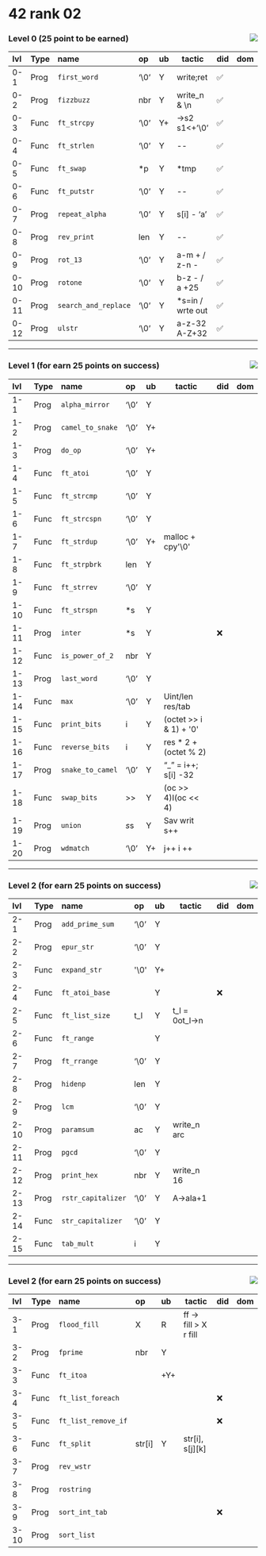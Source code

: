 # 42 rank 02
<div align="center">

<h3 align="left"> Level 0  (25 point to be earned) <img align="right" src="https://img.shields.io/badge/0-/_100-darkgreen"> </h3>
  
| lvl | Type | name | op | ub | tactic | did | dom |
|:---|:---|:---|:---|:---|---|---|---|
|0-1|Prog| `first_word` | ‘\0’ | Y | write;ret |✅||
|0-2|Prog| `fizzbuzz` | nbr | Y | write_n & \n |✅||
|0-3|Func| `ft_strcpy` | ‘\0’ | Y+ | ->s2 s1<+’\0’ |✅||
|0-4|Func| `ft_strlen` | ‘\0’ | Y | -- |✅||
|0-5|Func| `ft_swap` | *p | Y | *tmp |✅||
|0-6|Func| `ft_putstr` | ‘\0’ | Y | -- |✅||
|0-7|Prog| `repeat_alpha` | ‘\0’ | Y | s[i] - ‘a’ |✅||
|0-8|Prog| `rev_print` | len | Y | -- |✅||
|0-9|Prog| `rot_13` | ‘\0’ | Y | a-m + / z-n - |✅||
|0-10|Prog| `rotone` | ‘\0’ | Y | b-z - / a +25 |✅||
|0-11|Prog| `search_and_replace` | ‘\0’ | Y | *s=in / wrte out |✅||
|0-12|Prog| `ulstr` | ‘\0’ | Y | a-z-32 A-Z+32 |✅||

</div>
  
***

<div align="center">

<h3 align="left"> Level 1  (for earn 25 points on success) <img align="right" src="https://img.shields.io/badge/25-/_100-darkgreen"> </h3>

| lvl | Type | name | op | ub | tactic | did | dom |
|:---|:---|:---|:---|:---|---|---|---|
|1-1|Prog| `alpha_mirror` | ‘\0’ | Y |  |||
|1-2|Prog| `camel_to_snake` | ‘\0’ | Y+ |  |||
|1-3|Prog| `do_op` | ‘\0’ | Y+ |  |||
|1-4|Func| `ft_atoi` | ‘\0’ | Y |  |||
|1-5|Func| `ft_strcmp` | ‘\0’ | Y |  |||
|1-6|Func| `ft_strcspn` | ‘\0’ | Y |  |||
|1-7|Func| `ft_strdup` | ‘\0’ | Y+ | malloc + cpy'\0' |||
|1-8|Func| `ft_strpbrk` | len | Y |  |||
|1-9|Func| `ft_strrev` | ‘\0’ | Y |  |||
|1-10|Func| `ft_strspn` | *s | Y |  |||
|1-11|Prog| `inter` | *s | Y |  |❌​||
|1-12|Func| `is_power_of_2` | nbr | Y |  |||
|1-13|Prog| `last_word` | ‘\0’ | Y |  |||
|1-14|Func| `max` | ‘\0’ | Y | Uint/len res/tab |||
|1-15|Func| `print_bits` | i | Y | (octet >> i & 1) + '0' |||
|1-16|Func| `reverse_bits` | i | Y | res * 2 + (octet % 2) |||
|1-17|Prog| `snake_to_camel` | ‘\0’ | Y | “_” = i++; s[i] -32 |||
|1-18|Func| `swap_bits` | >> | Y | (oc >> 4)I(oc << 4) |||
|1-19|Prog| `union` | *s*s | Y | Sav writ s++ |||
|1-20|Prog| `wdmatch` | ‘\0’ | Y+ | j++ i ++ |||

</div>

***

<div align="center">

<h3 align="left"> Level 2  (for earn 25 points on success) <img align="right" src="https://img.shields.io/badge/75-/_100-darkgreen"> </h3>

| lvl | Type | name | op | ub | tactic | did | dom |
|:---|:---|:---|:---|:---|---|---|---|
|2-1|Prog| `add_prime_sum` | ‘\0’ | Y |  |||
|2-2|Prog| `epur_str` | ‘\0’ | Y |  |||
|2-3|Func| `expand_str` | '\0' | Y+ |  |||
|2-4|Func| `ft_atoi_base` |  | Y |  |❌​||
|2-5|Func| `ft_list_size` | t_l | Y | t_l = 0ot_l->n |||
|2-6|Func| `ft_range` |  | Y |  |||
|2-7|Prog| `ft_rrange` | ‘\0’ | Y |  |||
|2-8|Prog| `hidenp` | len | Y |  |||
|2-9|Prog| `lcm` | ‘\0’ | Y |  |||
|2-10|Prog| `paramsum` | ac | Y | write_n arc |||
|2-11|Prog| `pgcd` | ‘\0’ | Y |  |||
|2-12|Prog| `print_hex` | nbr | Y | write_n 16 |||
|2-13|Prog| `rstr_capitalizer` | ‘\0’ | Y | A->aIa+1 |||
|2-14|Func| `str_capitalizer` | ‘\0’ | Y |  |||
|2-15|Func| `tab_mult` | i | Y |  |||

</div>

***

<div align="center">

<h3 align="left"> Level 2  (for earn 25 points on success) <img align="right" src="https://img.shields.io/badge/100-/_100-darkgreen"> </h3>

| lvl | Type | name | op | ub | tactic | did | dom |
|:---|:---|:---|:---|:---|---|---|---|
|3-1|Prog| `flood_fill` | X | R | ff -> fill > X r fill |||
|3-2|Prog| `fprime` | nbr | Y |  |||
|3-3|Func| `ft_itoa` |  | +Y+ |  |||
|3-4|Func| `ft_list_foreach` |  |  |  |❌​||
|3-5|Func| `ft_list_remove_if` |  |  |  |❌​||
|3-6|Func| `ft_split` | str[i] | Y | str[i], s[j][k] |||
|3-7|Prog| `rev_wstr` |  |  |  |||
|3-8|Prog| `rostring` |  |  |  |||
|3-9|Prog| `sort_int_tab` |  |  |  |❌​||
|3-10|Prog| `sort_list` |  |  |  ||||

</div>

